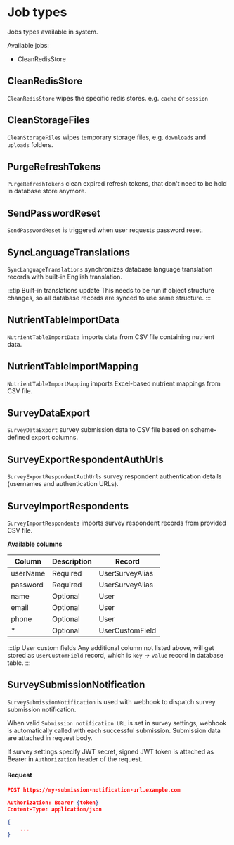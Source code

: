 # Job types

Jobs types available in system.

Available jobs:

- CleanRedisStore

## CleanRedisStore

`CleanRedisStore` wipes the specific redis stores. e.g. `cache` or `session`

## CleanStorageFiles

`CleanStorageFiles` wipes temporary storage files, e.g. `downloads` and `uploads` folders.

## PurgeRefreshTokens

`PurgeRefreshTokens` clean expired refresh tokens, that don't need to be hold in database store anymore.

## SendPasswordReset

`SendPasswordReset` is triggered when user requests password reset.

## SyncLanguageTranslations

`SyncLanguageTranslations` synchronizes database language translation records with built-in English translation.

:::tip Built-in translations update
This needs to be run if object structure changes, so all database records are synced to use same structure.
:::

## NutrientTableImportData

`NutrientTableImportData` imports data from CSV file containing nutrient data.

## NutrientTableImportMapping

`NutrientTableImportMapping` imports Excel-based nutrient mappings from CSV file.

## SurveyDataExport

`SurveyDataExport` survey submission data to CSV file based on scheme-defined export columns.

## SurveyExportRespondentAuthUrls

`SurveyExportRespondentAuthUrls` survey respondent authentication details (usernames and authentication URLs).

## SurveyImportRespondents

`SurveyImportRespondents` imports survey respondent records from provided CSV file.

**Available columns**

| Column   | Description | Record          |
| -------- | ----------- | --------------- |
| userName | Required    | UserSurveyAlias |
| password | Required    | UserSurveyAlias |
| name     | Optional    | User            |
| email    | Optional    | User            |
| phone    | Optional    | User            |
| \*       | Optional    | UserCustomField |

:::tip User custom fields
Any additional column not listed above, will get stored as `UserCustomField` record, which is `key` -> `value` record in database table.
:::

## SurveySubmissionNotification

`SurveySubmissionNotification` is used with webhook to dispatch survey submission notification.

When valid `Submission notification URL` is set in survey settings, webhook is automatically called with each successful submission. Submission data are attached in request body.

If survey settings specify JWT secret, signed JWT token is attached as Bearer in `Authorization` header of the request.

#### Request

```json
POST https://my-submission-notification-url.example.com

Authorization: Bearer {token}
Content-Type: application/json

{
    ...
}
```
